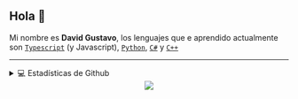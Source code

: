 ## Hola 👋

Mi nombre es **David Gustavo**, los lenguajes que e aprendido actualmente son [`Typescript`] (y Javascript), [`Python`], [`C#`] y [`C++`]

---

<details> 
  <summary>💻 Estadísticas de Github</summary>
  <div>
    <h2 align="center">Estadísticas</h2>
      <br/>
        <p align="center">
          <a href="https://github.com/Phamzito/">
          <img src="https://github-readme-stats.vercel.app/api/top-langs?locale=es&hide_title=false&layout=compact&card_width=320&langs_count=5&theme=blue-green&hide_border=true&username=phamzito" alt="Phamzito" /></a>
        </p>
        <p align="center">
          <a href="https://github.com/1999AZZAR/">
          <img width="49.5%" src="https://github-readme-stats.vercel.app/api?hide_title=false&hide_rank=false&show_icons=true&include_all_commits=true&count_private=true&disable_animations=false&theme=blue-green&locale=es&hide_border=true&username=phamzito" />
          <img width="49.5%" src="https://github-readme-streak-stats.herokuapp.com/?user=Phamzito&theme=blue-green&hide_border=true&locale=es" />
          </a>
       </p>
     <br>
  </div>    
</details>

<div align="center">

  <img src="https://visitor-badge.laobi.icu/badge?page_id=phamzito.phamzito&left_color=darkslategray&right_color=darkcyan&left_text=VISITAS"  />
</div>

<!--Links-->

[`typescript`]: https://www.typescriptlang.org/
[`python`]: https://www.python.org/
[`c#`]: https://visualstudio.microsoft.com/
[`c++`]: https://visualstudio.microsoft.com/
